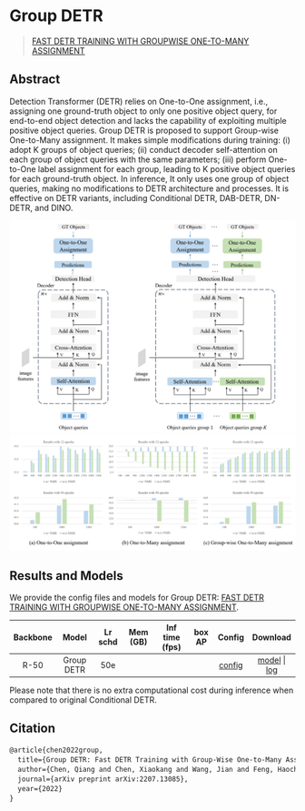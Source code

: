 # Group DETR

> [FAST DETR TRAINING WITH GROUPWISE ONE-TO-MANY ASSIGNMENT](https://arxiv.org/abs/2207.13085)

<!-- [ALGORITHM] -->

## Abstract

Detection Transformer (DETR) relies on One-to-One assignment, i.e., assigning one ground-truth object to only one positive object query, for end-to-end object detection and lacks the capability of exploiting multiple positive object queries. Group DETR is proposed to support Group-wise One-to-Many assignment. It makes simple modifications during training: (i) adopt K groups of object queries; (ii) conduct decoder self-attention on each group of object queries with the same parameters; (iii) perform One-to-One label assignment for each group, leading to K positive object queries for each ground-truth object. In inference, It only uses one group of object queries, making no modifications to DETR architecture and processes. It is effective on DETR variants, including Conditional DETR, DAB-DETR, DN-DETR, and DINO.

![img.png](img.png)
![img_1.png](img_1.png)

## Results and Models

We provide the config files and models for Group DETR: [FAST DETR TRAINING WITH GROUPWISE ONE-TO-MANY ASSIGNMENT](https://arxiv.org/abs/2207.13085).

| Backbone |   Model    | Lr schd | Mem (GB) | Inf time (fps) | box AP |                      Config                       |                                                                                                                                                                        Download                                                                                                                                                                        |
| :------: |:----------:| :-----: | :------: | :------------: |:------:| :-----------------------------------------------: | :----------------------------------------------------------------------------------------------------------------------------------------------------------------------------------------------------------------------------------------------------------------------------------------------------------------------------------------------------: |
|   R-50   | Group DETR |   50e   |          |                |        | [config](./configs/group_detr_r50_8xb2-50e_coco.py) | [model]() \| [log]() |

Please note that there is no extra computational cost during inference when compared to original Conditional DETR.
## Citation

```latex
@article{chen2022group,
  title={Group DETR: Fast DETR Training with Group-Wise One-to-Many Assignment},
  author={Chen, Qiang and Chen, Xiaokang and Wang, Jian and Feng, Haocheng and Han, Junyu and Ding, Errui and Zeng, Gang and Wang, Jingdong},
  journal={arXiv preprint arXiv:2207.13085},
  year={2022}
}
```
